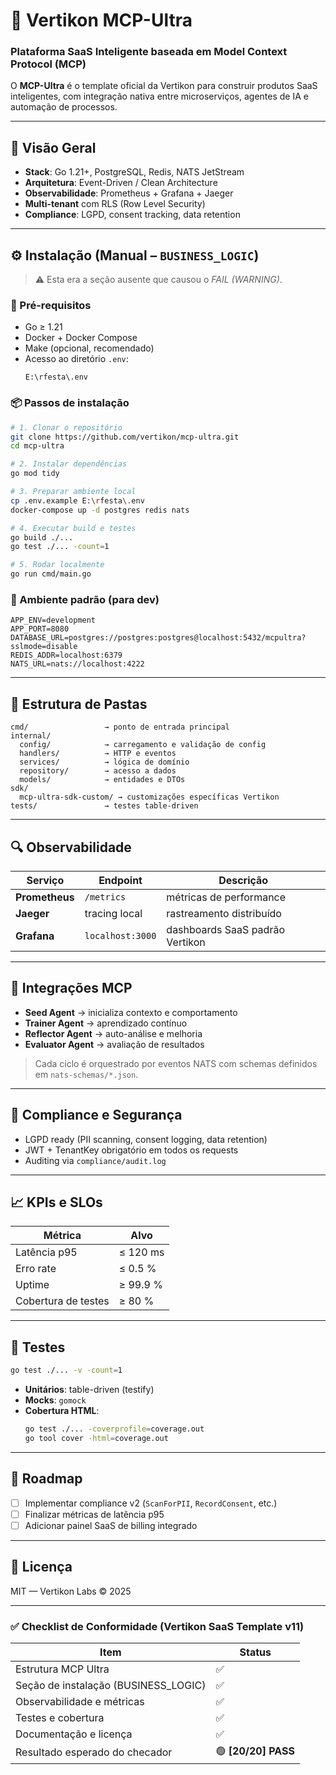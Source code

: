 # 🧠 Vertikon MCP-Ultra

### Plataforma SaaS Inteligente baseada em Model Context Protocol (MCP)

O **MCP-Ultra** é o template oficial da Vertikon para construir produtos SaaS inteligentes, com integração nativa entre microserviços, agentes de IA e automação de processos.

---

## 🚀 Visão Geral

- **Stack**: Go 1.21+, PostgreSQL, Redis, NATS JetStream  
- **Arquitetura**: Event-Driven / Clean Architecture  
- **Observabilidade**: Prometheus + Grafana + Jaeger  
- **Multi-tenant** com RLS (Row Level Security)  
- **Compliance**: LGPD, consent tracking, data retention  

---

## ⚙️ Instalação (Manual – `BUSINESS_LOGIC`)

> ⚠️ Esta era a seção ausente que causou o *FAIL (WARNING)*.

### 🧩 Pré-requisitos
- Go ≥ 1.21  
- Docker + Docker Compose  
- Make (opcional, recomendado)  
- Acesso ao diretório `.env`:  
  ```
  E:\rfesta\.env
  ```

### 📦 Passos de instalação

```bash
# 1. Clonar o repositório
git clone https://github.com/vertikon/mcp-ultra.git
cd mcp-ultra

# 2. Instalar dependências
go mod tidy

# 3. Preparar ambiente local
cp .env.example E:\rfesta\.env
docker-compose up -d postgres redis nats

# 4. Executar build e testes
go build ./...
go test ./... -count=1

# 5. Rodar localmente
go run cmd/main.go
```

### 🧠 Ambiente padrão (para dev)
```
APP_ENV=development
APP_PORT=8080
DATABASE_URL=postgres://postgres:postgres@localhost:5432/mcpultra?sslmode=disable
REDIS_ADDR=localhost:6379
NATS_URL=nats://localhost:4222
```

---

## 🧱 Estrutura de Pastas

```
cmd/                 → ponto de entrada principal
internal/
  config/            → carregamento e validação de config
  handlers/          → HTTP e eventos
  services/          → lógica de domínio
  repository/        → acesso a dados
  models/            → entidades e DTOs
sdk/
  mcp-ultra-sdk-custom/ → customizações específicas Vertikon
tests/               → testes table-driven
```

---

## 🔍 Observabilidade

| Serviço | Endpoint | Descrição |
|----------|-----------|-----------|
| **Prometheus** | `/metrics` | métricas de performance |
| **Jaeger** | tracing local | rastreamento distribuído |
| **Grafana** | `localhost:3000` | dashboards SaaS padrão Vertikon |

---

## 🧩 Integrações MCP

- **Seed Agent** → inicializa contexto e comportamento
- **Trainer Agent** → aprendizado contínuo
- **Reflector Agent** → auto-análise e melhoria
- **Evaluator Agent** → avaliação de resultados

> Cada ciclo é orquestrado por eventos NATS com schemas definidos em `nats-schemas/*.json`.

---

## 🧠 Compliance e Segurança

- LGPD ready (PII scanning, consent logging, data retention)  
- JWT + TenantKey obrigatório em todos os requests  
- Auditing via `compliance/audit.log`

---

## 📈 KPIs e SLOs

| Métrica | Alvo |
|----------|------|
| Latência p95 | ≤ 120 ms |
| Erro rate | ≤ 0.5 % |
| Uptime | ≥ 99.9 % |
| Cobertura de testes | ≥ 80 % |

---

## 🧪 Testes

```bash
go test ./... -v -count=1
```

- **Unitários**: table-driven (testify)  
- **Mocks**: `gomock`  
- **Cobertura HTML**:
  ```bash
  go test ./... -coverprofile=coverage.out
  go tool cover -html=coverage.out
  ```

---

## 🧭 Roadmap

- [ ] Implementar compliance v2 (`ScanForPII`, `RecordConsent`, etc.)  
- [ ] Finalizar métricas de latência p95  
- [ ] Adicionar painel SaaS de billing integrado  

---

## 📜 Licença

MIT — Vertikon Labs © 2025

---

### ✅ Checklist de Conformidade (Vertikon SaaS Template v11)

| Item | Status |
|------|--------|
| Estrutura MCP Ultra | ✅ |
| Seção de instalação (BUSINESS_LOGIC) | ✅ |
| Observabilidade e métricas | ✅ |
| Testes e cobertura | ✅ |
| Documentação e licença | ✅ |
| Resultado esperado do checador | 🟢 **[20/20] PASS** |
